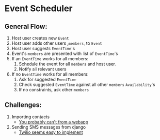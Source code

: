 # Event Scheduler

## General Flow:
1. Host user creates new `Event`
2. Host user adds other users ,`members`, to `Event`
3. Host user suggests `EventTime`'s
4. Event's `members` are presented with list of `EventTime`'s
5. If an `EventTime` works for all members:
   1. Schedule the event for all `members` and host user.
   2. Notify all relevant users
6. If no `EventTime` works for all members:
   1. Ask for suggested `EventTime`
   2. Check suggested `EventTime` against all other `members` `Availability`'s
   3. If no constraints, ask other `members`

## Challenges:
1. Importing contacts
   * [You probably can't from a webapp](https://stackoverflow.com/questions/24076800/can-a-website-html5-javascript-access-a-mobile-devices-android-iphone-conta)
2. Sending SMS messages from django
   * [Twilio seems easy to implement](https://www.youtube.com/watch?v=KYQ3u3xDPRA)